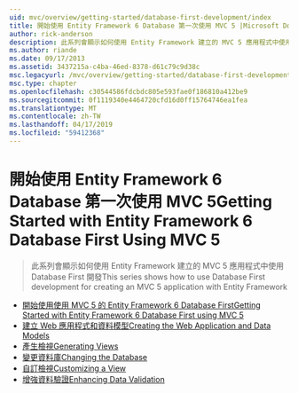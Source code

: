 ```yaml
---
uid: mvc/overview/getting-started/database-first-development/index
title: 開始使用 Entity Framework 6 Database 第一次使用 MVC 5 |Microsoft Docs
author: rick-anderson
description: 此系列會顯示如何使用 Entity Framework 建立的 MVC 5 應用程式中使用 Database First 開發
ms.author: riande
ms.date: 09/17/2013
ms.assetid: 3437215a-c4ba-46ed-8378-d61c79c9d38c
msc.legacyurl: /mvc/overview/getting-started/database-first-development
msc.type: chapter
ms.openlocfilehash: c30544586fdcbdc805e593fae0f186810a412be9
ms.sourcegitcommit: 0f1119340e4464720cfd16d0ff15764746ea1fea
ms.translationtype: MT
ms.contentlocale: zh-TW
ms.lasthandoff: 04/17/2019
ms.locfileid: "59412368"
---
```

# <a name="getting-started-with-entity-framework-6-database-first-using-mvc-5"></a><span data-ttu-id="a2c4a-103">開始使用 Entity Framework 6 Database 第一次使用 MVC 5</span><span class="sxs-lookup"><span data-stu-id="a2c4a-103">Getting Started with Entity Framework 6 Database First Using MVC 5</span></span>

> <span data-ttu-id="a2c4a-104">此系列會顯示如何使用 Entity Framework 建立的 MVC 5 應用程式中使用 Database First 開發</span><span class="sxs-lookup"><span data-stu-id="a2c4a-104">This series shows how to use Database First development for creating an MVC 5 application with Entity Framework</span></span>


- [<span data-ttu-id="a2c4a-105">開始使用使用 MVC 5 的 Entity Framework 6 Database First</span><span class="sxs-lookup"><span data-stu-id="a2c4a-105">Getting Started with Entity Framework 6 Database First using MVC 5</span></span>](setting-up-database.md)
- [<span data-ttu-id="a2c4a-106">建立 Web 應用程式和資料模型</span><span class="sxs-lookup"><span data-stu-id="a2c4a-106">Creating the Web Application and Data Models</span></span>](creating-the-web-application.md)
- [<span data-ttu-id="a2c4a-107">產生檢視</span><span class="sxs-lookup"><span data-stu-id="a2c4a-107">Generating Views</span></span>](generating-views.md)
- [<span data-ttu-id="a2c4a-108">變更資料庫</span><span class="sxs-lookup"><span data-stu-id="a2c4a-108">Changing the Database</span></span>](changing-the-database.md)
- [<span data-ttu-id="a2c4a-109">自訂檢視</span><span class="sxs-lookup"><span data-stu-id="a2c4a-109">Customizing a View</span></span>](customizing-a-view.md)
- [<span data-ttu-id="a2c4a-110">增強資料驗證</span><span class="sxs-lookup"><span data-stu-id="a2c4a-110">Enhancing Data Validation</span></span>](enhancing-data-validation.md)
